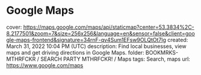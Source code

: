 # Google Maps

cover: https://maps.google.com/maps/api/staticmap?center=53.3834%2C-8.2177501&zoom=7&size=256x256&language=en&sensor=false&client=google-maps-frontend&signature=34rnF-qv4Sum1EFsw9OLQtOt7lg
created: March 31, 2022 10:04 PM (UTC)
description: Find local businesses, view maps and get driving directions in Google Maps.
folder: BOOKMRKS-MTHRFCKR / SEARCH PARTY MTHRFCKR! / Maps
tags: Search, maps
url: https://www.google.com/maps